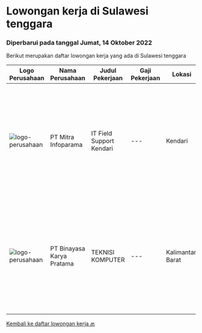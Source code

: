 
  # Lowongan kerja di Sulawesi tenggara

  ### Diperbarui pada tanggal Jumat, 14 Oktober 2022

  Berikut merupakan daftar lowongan kerja yang ada di Sulawesi tenggara

  |Logo Perusahaan | Nama Perusahaan | Judul Pekerjaan | Gaji Pekerjaan | Lokasi | Deskripsi | Tanggal diunggah | Pranala |
  | -------------- | --------------- | --------------- | --------- | --------- | -------------- | ------- | ----------- |
  |![logo-perusahaan](https://image-service-cdn.seek.com.au/94d991d927d91fb283851ecf56d08f593fa63713/ee4dce1061f3f616224767ad58cb2fc751b8d2dc)|PT Mitra Infoparama|IT Field Support Kendari|---|Kendari|Pendidikan minimal SMK jurusan TKJ atau setara. Menguasai perangkat keras (hardware) PC dan Laptop serta Operating System Windows. Mampu melakukan...|Jumat, 30 September 2022|https://www.jobstreet.co.id/id/job/it-field-support-kendari-4033370?token=0~a82f132d-60c4-4666-826e-82781f8b1d2e&sectionRank=1&jobId=jobstreet-id-job-4033370|
|![logo-perusahaan](https://image-service-cdn.seek.com.au/7683c13df98531e06c6746a4aaa4a41636e7bb3a/ee4dce1061f3f616224767ad58cb2fc751b8d2dc)|PT Binayasa Karya Pratama|TEKNISI KOMPUTER|---|Kalimantan Barat|Tanggung Jawab Pekerjaan: Melakukan pemantauan terhadap perangkat serta maintenance yang bersifat preventif seperti update patch Operating System dan...|Kamis, 22 September 2022|https://www.jobstreet.co.id/id/job/teknisi-komputer-4042027?token=0~a82f132d-60c4-4666-826e-82781f8b1d2e&sectionRank=2&jobId=jobstreet-id-job-4042027|


  [Kembali ke daftar lowongan kerja 🔙](../README.md#daftar-lowongan-kerja)
  